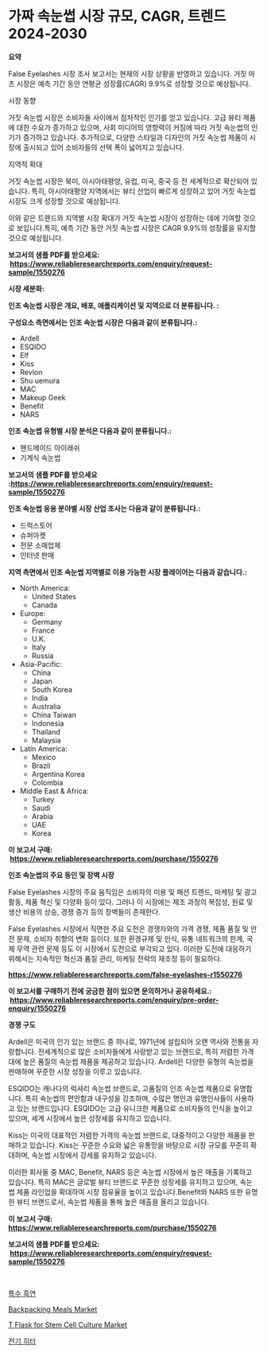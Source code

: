 <p><h1>가짜 속눈썹 시장 규모, CAGR, 트렌드 2024-2030</h1></p><p><strong>요약</strong></p>
<p><p>False Eyelashes 시장 조사 보고서는 현재의 시장 상황을 반영하고 있습니다. 거짓 마츠 시장은 예측 기간 동안 연평균 성장률(CAGR) 9.9%로 성장할 것으로 예상됩니다.</p><p>시장 동향</p><p>거짓 속눈썹 시장은 소비자들 사이에서 점차적인 인기를 얻고 있습니다. 고급 뷰티 제품에 대한 수요가 증가하고 있으며, 사회 미디어의 영향력이 커짐에 따라 거짓 속눈썹의 인기가 증가하고 있습니다. 추가적으로, 다양한 스타일과 디자인의 거짓 속눈썹 제품이 시장에 출시되고 있어 소비자들의 선택 폭이 넓어지고 있습니다.</p><p>지역적 확대</p><p>거짓 속눈썹 시장은 북미, 아시아태평양, 유럽, 미국, 중국 등 전 세계적으로 확산되어 있습니다. 특히, 아시아태평양 지역에서는 뷰티 산업이 빠르게 성장하고 있어 거짓 속눈썹 시장도 크게 성장할 것으로 예상됩니다.</p><p>이와 같은 트렌드와 지역별 시장 확대가 거짓 속눈썹 시장이 성장하는 데에 기여할 것으로 보입니다.특히, 예측 기간 동안 거짓 속눈썹 시장은 CAGR 9.9%의 성장률을 유지할 것으로 예상됩니다.</p></p>
<p><strong>보고서의 샘플 PDF를 받으세요: &nbsp;<a href="https://www.reliableresearchreports.com/enquiry/request-sample/1550276">https://www.reliableresearchreports.com/enquiry/request-sample/1550276</a></strong></p>
<p><strong>시장 세분화:</strong></p>
<p><strong> 인조 속눈썹 시장은 개요, 배포, 애플리케이션 및 지역으로 더 분류됩니다. :</strong></p>
<p><strong>구성요소 측면에서는 인조 속눈썹 시장은 다음과 같이 분류됩니다.:</strong></p>
<p><ul><li>Ardell</li><li>ESQIDO</li><li>Elf</li><li>Kiss</li><li>Revlon</li><li>Shu uemura</li><li>MAC</li><li>Makeup Geek</li><li>Benefit</li><li>NARS</li></ul></p>
<p><strong> 인조 속눈썹 유형별 시장 분석은 다음과 같이 분류됩니다.:</strong></p>
<p><ul><li>핸드메이드 아이래쉬</li><li>기계식 속눈썹</li></ul></p>
<p><strong>보고서의 샘플 PDF를 받으세요 :<a href="https://www.reliableresearchreports.com/enquiry/request-sample/1550276">https://www.reliableresearchreports.com/enquiry/request-sample/1550276</a></strong></p>
<p><strong> 인조 속눈썹 응용 분야별 시장 산업 조사는 다음과 같이 분류됩니다.:</strong></p>
<p><ul><li>드럭스토어</li><li>슈퍼마켓</li><li>전문 소매업체</li><li>인터넷 판매</li></ul></p>
<p><strong>지역 측면에서 인조 속눈썹 지역별로 이용 가능한 시장 플레이어는 다음과 같습니다.:</strong></p>
<p><ul>
    <li>
        North America:
        <ul>
            <li>United States</li>
            <li>Canada</li>
        </ul>
    </li>
    <li>
        Europe:
        <ul>
            <li>Germany</li>
            <li>France</li>
            <li>U.K.</li>
            <li>Italy</li>
            <li>Russia</li>
        </ul>
    </li>
    <li>
        Asia-Pacific:
        <ul>
            <li>China</li>
            <li>Japan</li>
            <li>South Korea</li>
            <li>India</li>
            <li>Australia</li>
            <li>China Taiwan</li>
            <li>Indonesia</li>
            <li>Thailand</li>
            <li>Malaysia</li>
        </ul>
    </li>
    <li>
        Latin America:
        <ul>
            <li>Mexico</li>
            <li>Brazil</li>
            <li>Argentina Korea</li>
            <li>Colombia</li>
        </ul>
    </li>
    <li>
        Middle East & Africa:
        <ul>
            <li>Turkey</li>
            <li>Saudi</li>
            <li>Arabia</li>
            <li>UAE</li>
            <li>Korea</li>
        </ul>
    </li>
    </ul></p>
<p><strong>이 보고서 구매: &nbsp;<a href="https://www.reliableresearchreports.com/purchase/1550276">https://www.reliableresearchreports.com/purchase/1550276</a></strong></p>
<p><strong>인조 속눈썹의 주요 동인 및 장벽 시장</strong></p>
<p><p>False Eyelashes 시장의 주요 움직임은 소비자의 미용 및 패션 트렌드, 마케팅 및 광고 활동, 제품 혁신 및 다양화 등이 있다. 그러나 이 시장에는 제조 과정의 복잡성, 원료 및 생산 비용의 상승, 경쟁 증가 등의 장벽들이 존재한다.</p><p>False Eyelashes 시장에서 직면한 주요 도전은 경쟁자와의 가격 경쟁, 제품 품질 및 안전 문제, 소비자 취향의 변화 등이다. 또한 환경규제 및 인식, 유통 네트워크의 한계, 국제 무역 관련 문제 등도 이 시장에서 도전으로 부각되고 있다. 이러한 도전에 대응하기 위해서는 지속적인 혁신과 품질 관리, 마케팅 전략의 재조정 등이 필요하다.</p></p>
<p><strong><a href="https://www.reliableresearchreports.com/false-eyelashes-r1550276">https://www.reliableresearchreports.com/false-eyelashes-r1550276</a></strong></p>
<p><strong>이 보고서를 구매하기 전에 궁금한 점이 있으면 문의하거나 공유하세요.: &nbsp;<a href="https://www.reliableresearchreports.com/enquiry/pre-order-enquiry/1550276">https://www.reliableresearchreports.com/enquiry/pre-order-enquiry/1550276</a></strong></p>
<p><strong>경쟁 구도</strong></p>
<p><p>Ardell은 미국의 인기 있는 브랜드 중 하나로, 1971년에 설립되어 오랜 역사와 전통을 자랑합니다. 전세계적으로 많은 소비자들에게 사랑받고 있는 브랜드로, 특히 저렴한 가격대에 높은 품질의 속눈썹 제품을 제공하고 있습니다. Ardell은 다양한 유형의 속눈썹을 판매하며 꾸준한 시장 성장을 이루고 있습니다.</p><p>ESQIDO는 캐나다의 럭셔리 속눈썹 브랜드로, 고품질의 인조 속눈썹 제품으로 유명합니다. 특히 속눈썹의 편안함과 내구성을 강조하며, 수많은 명인과 유명인사들이 사용하고 있는 브랜드입니다. ESQIDO는 고급 유니크한 제품으로 소비자들의 인식을 높이고 있으며, 세계 시장에서 높은 성장세를 유지하고 있습니다.</p><p>Kiss는 미국의 대표적인 저렴한 가격의 속눈썹 브랜드로, 대중적이고 다양한 제품을 판매하고 있습니다. Kiss는 꾸준한 수요와 넓은 유통망을 바탕으로 시장 규모를 꾸준히 확대하며, 속눈썹 시장에서 강세를 유지하고 있습니다.</p><p>이러한 회사들 중 MAC, Benefit, NARS 등은 속눈썹 시장에서 높은 매출을 기록하고 있습니다. 특히 MAC은 글로벌 뷰티 브랜드로 꾸준한 성장세를 유지하고 있으며, 속눈썹 제품 라인업을 확대하여 시장 점유율을 높이고 있습니다.Benefit와 NARS 또한 유명한 뷰티 브랜드로서, 속눈썹 제품을 통해 높은 매출을 올리고 있습니다.</p></p>
<p><strong>이 보고서 구매: &nbsp; <a href="https://www.reliableresearchreports.com/purchase/1550276">https://www.reliableresearchreports.com/purchase/1550276</a></strong></p>
<p><strong>보고서의 샘플 PDF를 받으세요: &nbsp;<a href="https://www.reliableresearchreports.com/enquiry/request-sample/1550276">https://www.reliableresearchreports.com/enquiry/request-sample/1550276</a></strong><strong></strong></p>
<p>&nbsp;</p>
<p><p><a href="https://github.com/wallacBahrtyinger567686/Market-Research-Report-List-1/blob/main/715176417214.md">특수 흑연</a></p><p><a href="https://github.com/angelajermaine/Market-Research-Report-List-2/blob/main/backpacking-meals-market.md">Backpacking Meals Market</a></p><p><a href="https://issuu.com/reportprime-2/docs/t-flask-for-stem-cell-culture-market-size-2030.ppt">T Flask for Stem Cell Culture Market</a></p><p><a href="https://github.com/plelbej847484502/Market-Research-Report-List-1/blob/main/508836117215.md">전기 히터</a></p></p>